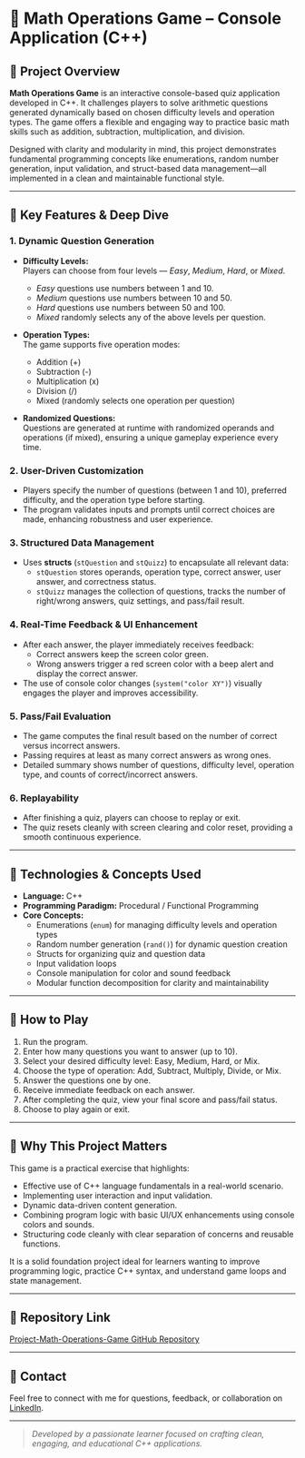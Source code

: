 # 🎲 Math Operations Game – Console Application (C++)

## 🔹 Project Overview

**Math Operations Game** is an interactive console-based quiz application developed in C++. It challenges players to solve arithmetic questions generated dynamically based on chosen difficulty levels and operation types. The game offers a flexible and engaging way to practice basic math skills such as addition, subtraction, multiplication, and division.

Designed with clarity and modularity in mind, this project demonstrates fundamental programming concepts like enumerations, random number generation, input validation, and struct-based data management—all implemented in a clean and maintainable functional style.

---

## 🔹 Key Features & Deep Dive

### 1. Dynamic Question Generation

- **Difficulty Levels:**  
  Players can choose from four levels — *Easy*, *Medium*, *Hard*, or *Mixed*.  
  - *Easy* questions use numbers between 1 and 10.  
  - *Medium* questions use numbers between 10 and 50.  
  - *Hard* questions use numbers between 50 and 100.  
  - *Mixed* randomly selects any of the above levels per question.

- **Operation Types:**  
  The game supports five operation modes:  
  - Addition (+)  
  - Subtraction (-)  
  - Multiplication (x)  
  - Division (/)  
  - Mixed (randomly selects one operation per question)

- **Randomized Questions:**  
  Questions are generated at runtime with randomized operands and operations (if mixed), ensuring a unique gameplay experience every time.

### 2. User-Driven Customization

- Players specify the number of questions (between 1 and 10), preferred difficulty, and the operation type before starting.
- The program validates inputs and prompts until correct choices are made, enhancing robustness and user experience.

### 3. Structured Data Management

- Uses **structs** (`stQuestion` and `stQuizz`) to encapsulate all relevant data:
  - `stQuestion` stores operands, operation type, correct answer, user answer, and correctness status.
  - `stQuizz` manages the collection of questions, tracks the number of right/wrong answers, quiz settings, and pass/fail result.

### 4. Real-Time Feedback & UI Enhancement

- After each answer, the player immediately receives feedback:
  - Correct answers keep the screen color green.
  - Wrong answers trigger a red screen color with a beep alert and display the correct answer.
- The use of console color changes (`system("color XY")`) visually engages the player and improves accessibility.

### 5. Pass/Fail Evaluation

- The game computes the final result based on the number of correct versus incorrect answers.
- Passing requires at least as many correct answers as wrong ones.
- Detailed summary shows number of questions, difficulty level, operation type, and counts of correct/incorrect answers.

### 6. Replayability

- After finishing a quiz, players can choose to replay or exit.
- The quiz resets cleanly with screen clearing and color reset, providing a smooth continuous experience.

---

## 🔹 Technologies & Concepts Used

- **Language:** C++
- **Programming Paradigm:** Procedural / Functional Programming
- **Core Concepts:**  
  - Enumerations (`enum`) for managing difficulty levels and operation types  
  - Random number generation (`rand()`) for dynamic question creation  
  - Structs for organizing quiz and question data  
  - Input validation loops  
  - Console manipulation for color and sound feedback  
  - Modular function decomposition for clarity and maintainability

---

## 🔹 How to Play

1. Run the program.
2. Enter how many questions you want to answer (up to 10).
3. Select your desired difficulty level: Easy, Medium, Hard, or Mix.
4. Choose the type of operation: Add, Subtract, Multiply, Divide, or Mix.
5. Answer the questions one by one.
6. Receive immediate feedback on each answer.
7. After completing the quiz, view your final score and pass/fail status.
8. Choose to play again or exit.

---

## 🔹 Why This Project Matters

This game is a practical exercise that highlights:

- Effective use of C++ language fundamentals in a real-world scenario.
- Implementing user interaction and input validation.
- Dynamic data-driven content generation.
- Combining program logic with basic UI/UX enhancements using console colors and sounds.
- Structuring code cleanly with clear separation of concerns and reusable functions.

It is a solid foundation project ideal for learners wanting to improve programming logic, practice C++ syntax, and understand game loops and state management.

---

## 🔹 Repository Link

[Project-Math-Operations-Game GitHub Repository](https://github.com/your-username/Project-Math-Operations-Game)

---

## 📩 Contact

Feel free to connect with me for questions, feedback, or collaboration on [LinkedIn](www.linkedin.com/in/zakaria-sakalli-housaini-1a782b289).

---

> *Developed by a passionate learner focused on crafting clean, engaging, and educational C++ applications.*
